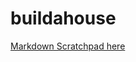 # buildahouse


[Markdown Scratchpad here](https://www.notion.so/Build-a-House-1689b5028e0a80f0a16ed215c15ceed0)
